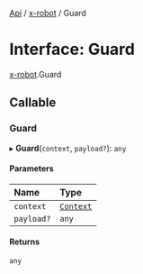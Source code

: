 [Api](../README.md) / [x-robot](../modules/x_robot.md) / Guard

# Interface: Guard

[x-robot](../modules/x_robot.md).Guard

## Callable

### Guard

▸ **Guard**(`context`, `payload?`): `any`

#### Parameters

| Name | Type |
| :------ | :------ |
| `context` | [`Context`](x_robot.Context.md) |
| `payload?` | `any` |

#### Returns

`any`
